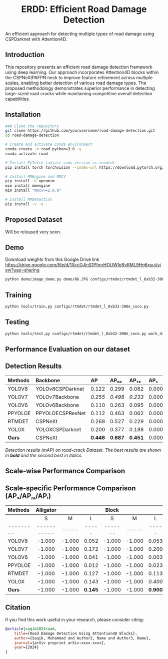 <div align="center">
  <h1>ERDD: Efficient Road Damage Detection</h1>
</div>
An efficient approach for detecting multiple types of road damage using CSPDarknet with Attention4D.

## Introduction

This repository presents an efficient road damage detection framework using deep learning. Our approach incorporates Attention4D blocks within the CSPNeXtPAFPN neck to improve feature refinement across multiple scales, enabling better detection of various road damage types. The proposed methodology demonstrates superior performance in detecting large-sized road cracks while maintaining competitive overall detection capabilities.

## Installation

```bash
### Clone the repository
git clone https://github.com/yourusername/road-damage-detection.git
cd road-damage-detection

# Create and activate conda environment
conda create -n road python=3.8 -y
conda activate road

# Install PyTorch (adjust cuda version as needed)
pip install torch torchvision --index-url https://download.pytorch.org/whl/cu118

# Install MMEngine and MMCV
pip install -U openmim
mim install mmengine
mim install "mmcv>=2.0.0"

# Install MMDetection
pip install -v -e .

```


## Proposed Dataset
Will be released very soon.

## Demo
Download weights from this Google Drive link https://drive.google.com/file/d/1XccDJlnS1PfmrHOUWfeRvRML9Hg6xsuj/view?usp=sharing
```bash
python demo/image_demo.py demo/86.JPG configs/rtmdet/rtmdet_l_8xb32-300e_coco.py --weights work_dirs/epoch_300.pth
```

## Training
```bash
python tools/train.py configs/rtmdet/rtmdet_l_8xb32-300e_coco.py
```
## Testing
```bash
python tools/test.py configs/rtmdet/rtmdet_l_8xb32-300e_coco.py work_dirs/rtmdet_l_8xb32-300e_coco/epoch_300.pth --cfg-options test_dataloader.dataset.ann_file=voc07_test.json test_dataloader.dataset.data_prefix.img=JPEGImages test_dataloader.dataset.data_prefix._delete_=True test_evaluator.format_only=True test_evaluator.ann_file=voc07_test.json test_evaluator.outfile_prefix=work_dirs/results
```
## Performance Evaluation on our dataset

## Detection Results

| Methods | Backbone | AP | AP₅₀ | AP₇₅ | APₛ | APₘ | APₗ | AR | ARₛ | ARₘ | ARₗ |
|:--------|:---------|:---|:-----|:-----|:----|:----|:----|:---|:----|:----|:----|
| YOLOV8 | YOLOv8CSPDarknet | 0.122 | 0.299 | 0.082 | 0.000 | 0.083 | 0.127 | 0.448 | 0.000 | 0.234 | 0.454 |
| YOLOV7 | YOLOv7Backbone | *0.255* | *0.498* | *0.233* | 0.000 | **0.127** | 0.263 | 0.547 | 0.000 | 0.351 | 0.553 |
| YOLOV6 | YOLOv6Backbone | 0.110 | 0.263 | 0.095 | 0.000 | 0.108 | 0.114 | *0.560* | 0.000 | **0.460** | 0.572 |
| PPYOLOE | PPYOLOECSPResNet | 0.112 | 0.463 | 0.062 | 0.000 | 0.079 | 0.117 | 0.322 | 0.000 | *0.388* | 0.325 |
| RTMDET | CSPNeXt | 0.268 | 0.527 | 0.229 | 0.000 | *0.123* | *0.280* | 0.517 | 0.000 | 0.373 | *0.623* |
| YOLOX | YOLOXCSPDarknet | 0.200 | 0.377 | 0.188 | 0.000 | 0.006 | 0.204 | 0.288 | 0.000 | 0.033 | 0.386 |
| **Ours** | CSPNeXt | **0.446** | **0.687** | **0.451** | 0.000 | 0.113 | **0.458** | **0.675** | 0.000 | 0.277 | **0.690** |

*Detection results (mAP) on road-crack Dataset. The best results are shown in **bold** and the second best in *italics*.*

## Scale-wise Performance Comparison 
## Scale-specific Performance Comparison (APₛ/APₘ/APₗ)

| Methods | Alligator |  |  | Block |  |  | Longitudinal |  |  | Transversal |  |  |
|:--------|:---------:|:---:|:---:|:-----:|:---:|:---:|:------------:|:---:|:---:|:-----------:|:---:|:---:|
|         | S | M | L | S | M | L | S | M | L | S | M | L |
|---------|-----------|-----|-----|-------|-----|-----|--------------|-----|-----|-------------|-----|-----|
| YOLOV8 | -1.000 | -1.000 | 0.052 | -1.000 | -1.000 | 0.053 | 0.000 | 0.076 | 0.252 | -1.000 | 0.091 | 0.153 |
| YOLOV7 | -1.000 | -1.000 | 0.172 | -1.000 | -1.000 | 0.200 | 0.000 | 0.105 | 0.397 | -1.000 | *0.149* | 0.281 |
| YOLOV6 | -1.000 | -1.000 | 0.041 | -1.000 | -1.000 | 0.003 | 0.000 | 0.062 | 0.200 | -1.000 | **0.153** | 0.214 |
| PPYOLOE | -1.000 | -1.000 | 0.012 | -1.000 | -1.000 | 0.023 | -1.000 | -1.000 | 0.100 | 0.000 | 0.078 | 0.215 |
| RTMDET | -1.000 | -1.000 | 0.127 | -1.000 | -1.000 | 0.113 | 0.000 | *0.124* | *0.420* | -1.000 | 0.122 | *0.375* |
| YOLOX | -1.000 | -1.000 | *0.143* | -1.000 | -1.000 | *0.400* | 0.000 | 0.011 | 0.271 | -1.000 | 0.000 | 0.000 |
| **Ours** | -1.000 | -1.000 | **0.145** | -1.000 | -1.000 | **0.900** | 0.000 | **0.272** | **0.699** | -1.000 | 0.132 | **0.379** |

## Citation

If you find this work useful in your research, please consider citing:

```bibtex
@article{saqib2024road,
    title={Road Damage Detection Using Attention4D Blocks},
    author={Saqib, Muhammad and Author2, Name and Author3, Name},
    journal={arXiv preprint arXiv:xxxx.xxxx},
    year={2024}
}
```
